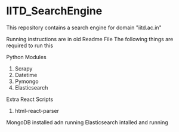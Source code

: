 # IITD_SearchEngine
This repository contains a search engine for domain "iitd.ac.in"

Running instructions are in old Readme File
The following things are required to run this

Python Modules
1) Scrapy
2) Datetime
3) Pymongo
4) Elasticsearch

Extra React Scripts
1) html-react-parser

MongoDB installed adn running
Elasticsearch intalled and running

